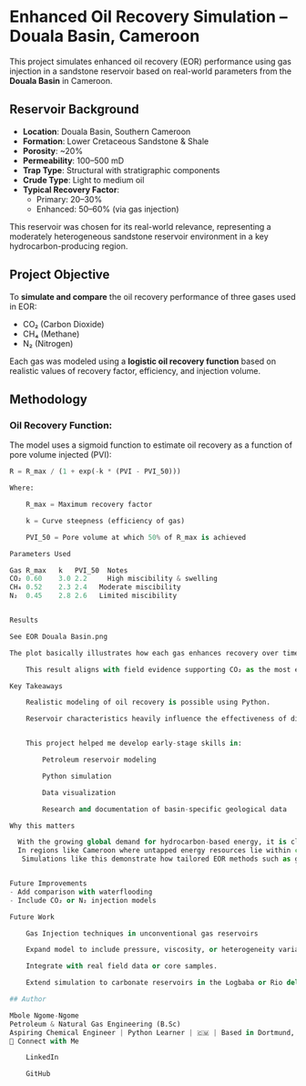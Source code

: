 # Enhanced Oil Recovery Simulation – Douala Basin, Cameroon 

This project simulates enhanced oil recovery (EOR) performance using gas injection in a sandstone reservoir based on real-world parameters from the **Douala Basin** in Cameroon.

## Reservoir Background

- **Location**: Douala Basin, Southern Cameroon  
- **Formation**: Lower Cretaceous Sandstone & Shale  
- **Porosity**: ~20%  
- **Permeability**: 100–500 mD  
- **Trap Type**: Structural with stratigraphic components  
- **Crude Type**: Light to medium oil  
- **Typical Recovery Factor**:
  - Primary: 20–30%
  - Enhanced: 50–60% (via gas injection)

This reservoir was chosen for its real-world relevance, representing a moderately heterogeneous sandstone reservoir environment in a key hydrocarbon-producing region.



##  Project Objective

To **simulate and compare** the oil recovery performance of three gases used in EOR:
- CO₂ (Carbon Dioxide)
- CH₄ (Methane)
- N₂ (Nitrogen)

Each gas was modeled using a **logistic oil recovery function** based on realistic values of recovery factor, efficiency, and injection volume.



## Methodology

### Oil Recovery Function:
The model uses a sigmoid function to estimate oil recovery as a function of pore volume injected (PVI):

```python
R = R_max / (1 + exp(-k * (PVI - PVI_50)))

Where:

    R_max = Maximum recovery factor

    k = Curve steepness (efficiency of gas)

    PVI_50 = Pore volume at which 50% of R_max is achieved

Parameters Used

Gas	R_max	k	PVI_50	Notes
CO₂	0.60	3.0	2.2  	High miscibility & swelling
CH₄	0.52	2.3	2.4	  Moderate miscibility
N₂	0.45	2.8	2.6	  Limited miscibility


Results

See EOR Douala Basin.png

The plot basically illustrates how each gas enhances recovery over time (PVI). CO₂ injection yields the highest recovery, while N₂ performs the least due to low miscibility with the reservoir oil.

    This result aligns with field evidence supporting CO₂ as the most effective gas for EOR in light-medium oil sandstone reservoirs.

Key Takeaways

    Realistic modeling of oil recovery is possible using Python.

    Reservoir characteristics heavily influence the effectiveness of different gases.


    This project helped me develop early-stage skills in:

        Petroleum reservoir modeling

        Python simulation

        Data visualization

        Research and documentation of basin-specific geological data

Why this matters

  With the growing global demand for hydrocarbon-based energy, it is clear that conventional methods alone would not be sufficient, especially when it comes to the exploitation of unconventional reservoirs. These reservoirs still contain substantial amounts of hydrocarbons that remain inaccessible through the use of primary and even secondary techniques.
  In regions like Cameroon where untapped energy resources lie within complex geological structures it would be essential to integrate complex methods such as EOR or EGR (Enhanced Gas Recovery), in order to have access.
   Simulations like this demonstrate how tailored EOR methods such as gas injection (CO2, N2 or CH4) can improve the recovery efficiency in these formations. They also provide insight into how specific reservoir conditions may influence the basis for potential real-world implementations, especially within the Cameroonian energy sector. 


Future Improvements
- Add comparison with waterflooding
- Include CO₂ or N₂ injection models

Future Work

    Gas Injection techniques in unconventional gas reservoirs

    Expand model to include pressure, viscosity, or heterogeneity variables.

    Integrate with real field data or core samples.

    Extend simulation to carbonate reservoirs in the Logbaba or Rio del Rey basins.

## Author

Mbole Ngome-Ngome
Petroleum & Natural Gas Engineering (B.Sc)
Aspiring Chemical Engineer | Python Learner | 🇨🇲 | Based in Dortmund, Germany
💬 Connect with Me

    LinkedIn

    GitHub
